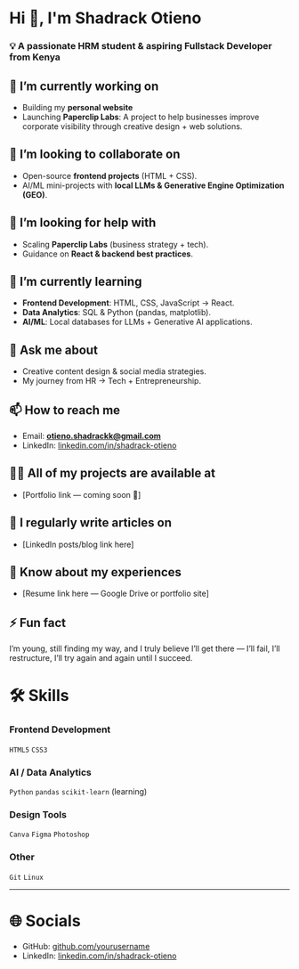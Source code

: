 # Hi 👋, I'm Shadrack Otieno  

### 💡 A passionate HRM student & aspiring Fullstack Developer from Kenya  



## 🔭 I’m currently working on
- Building my **personal website**  
- Launching **Paperclip Labs**: A project to help businesses improve corporate visibility through creative design + web solutions.  

## 👯 I’m looking to collaborate on
- Open-source **frontend projects** (HTML + CSS).  
- AI/ML mini-projects with **local LLMs & Generative Engine Optimization (GEO)**.  

## 🤝 I’m looking for help with
- Scaling **Paperclip Labs** (business strategy + tech).  
- Guidance on **React & backend best practices**.  

## 🌱 I’m currently learning
- **Frontend Development**: HTML, CSS, JavaScript → React.  
- **Data Analytics**: SQL & Python (pandas, matplotlib).  
- **AI/ML**: Local databases for LLMs + Generative AI applications.  

## 💬 Ask me about
- Creative content design & social media strategies.  
- My journey from HR → Tech + Entrepreneurship.  

## 📫 How to reach me
- Email: **otieno.shadrackk@gmail.com**  
- LinkedIn: [linkedin.com/in/shadrack-otieno](https://www.linkedin.com/in/shadrack-otieno)  

## 👨‍💻 All of my projects are available at
- [Portfolio link — coming soon 🚀]  

## 📝 I regularly write articles on
- [LinkedIn posts/blog link here]  

## 📄 Know about my experiences
- [Resume link here — Google Drive or portfolio site]  

## ⚡ Fun fact
I’m young, still finding my way, and I truly believe I’ll get there — I’ll fail, I’ll restructure, I’ll try again and again until I succeed.  


# 🛠 Skills   

### Frontend Development  
`HTML5` `CSS3` 

### AI / Data Analytics  
`Python` `pandas` `scikit-learn` (learning)  

### Design Tools  
`Canva` `Figma` `Photoshop`  

### Other  
`Git` `Linux`  

---

# 🌐 Socials  
- GitHub: [github.com/yourusername](https://github.com/yourusername)  
- LinkedIn: [linkedin.com/in/shadrack-otieno](https://www.linkedin.com/in/shadrack-otieno) 


<!--
**OTTTNO/OTTTNO** is a ✨ _special_ ✨ repository because its `README.md` (this file) appears on your GitHub profile.

Here are some ideas to get you started:

- 🔭 I’m currently working on ...
- 🌱 I’m currently learning ...
- 👯 I’m looking to collaborate on ...
- 🤔 I’m looking for help with ...
- 💬 Ask me about ...
- 📫 How to reach me: ...
- 😄 Pronouns: ...
- ⚡ Fun fact: ...
-->
